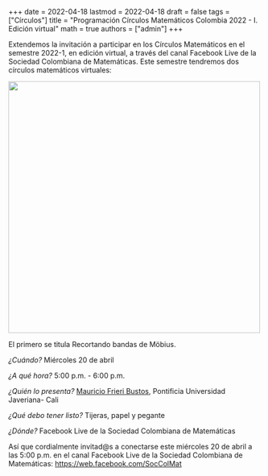 +++
date      = 2022-04-18
lastmod   = 2022-04-18
draft     = false
tags      = ["Círculos"]
title     = "Programación Círculos Matemáticos Colombia 2022 - I. Edición virtual"
math      = true
authors   = ["admin"]
+++

Extendemos la invitación a participar en los Círculos Matemáticos en el semestre 2022-1, en edición virtual, a través del canal Facebook Live de la Sociedad Colombiana de Matemáticas. Este semestre tendremos dos círculos matemáticos virtuales: 

<img src="https://matematicas.netlify.com/img/calendarioCirculos2022I.jpg"  width="500"/>


El primero se titula Recortando bandas de Möbius. 

*¿Cuándo?* Miércoles 20 de abril

*¿A qué hora?* 5:00 p.m. - 6:00 p.m.  

*¿Quién lo presenta?* [Mauricio Frieri Bustos](https://web.facebook.com/mauro.mejia.5661?_rdc=1&_rdr), Pontificia Universidad Javeriana- Cali

*¿Qué debo tener listo?* Tijeras, papel y pegante

*¿Dónde?* Facebook Live de la Sociedad Colombiana de Matemáticas

Así que cordialmente invitad@s a conectarse este miércoles 20 de abril a las 5:00 p.m. en el canal Facebook Live de la Sociedad Colombiana de Matemáticas: https://web.facebook.com/SocColMat
